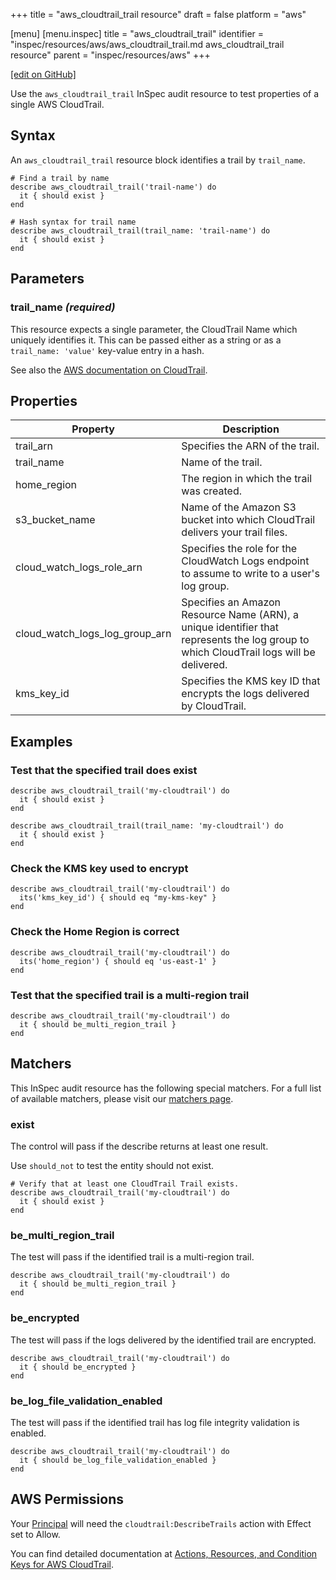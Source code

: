 +++
title = "aws_cloudtrail_trail resource"
draft = false
platform = "aws"

[menu]
  [menu.inspec]
    title = "aws_cloudtrail_trail"
    identifier = "inspec/resources/aws/aws_cloudtrail_trail.md aws_cloudtrail_trail resource"
    parent = "inspec/resources/aws"
+++

[\[edit on GitHub\]](https://github.com/inspec/inspec/blob/master/www/content/inspec/resources/aws_cloudtrail_trail.md)

Use the `aws_cloudtrail_trail` InSpec audit resource to test properties of a single AWS CloudTrail.

## Syntax

An `aws_cloudtrail_trail` resource block identifies a trail by `trail_name`.

    # Find a trail by name
    describe aws_cloudtrail_trail('trail-name') do
      it { should exist }
    end

    # Hash syntax for trail name
    describe aws_cloudtrail_trail(trail_name: 'trail-name') do
      it { should exist }
    end

## Parameters

### trail_name _(required)_

This resource expects a single parameter, the CloudTrail Name which uniquely identifies it.
This can be passed either as a string or as a `trail_name: 'value'` key-value entry in a hash.

See also the [AWS documentation on CloudTrail](https://docs.aws.amazon.com/cloudtrail/index.html#lang/en_us).

## Properties

|Property                            | Description|
| ---                                | --- |
|trail\_arn                          | Specifies the ARN of the trail. |
|trail\_name                         | Name of the trail. |
|home\_region                        | The region in which the trail was created.  |
|s3\_bucket\_name                    | Name of the Amazon S3 bucket into which CloudTrail delivers your trail files. |
|cloud\_watch\_logs\_role\_arn       | Specifies the role for the CloudWatch Logs endpoint to assume to write to a user's log group. |
|cloud\_watch\_logs\_log\_group\_arn | Specifies an Amazon Resource Name (ARN), a unique identifier that represents the log group to which CloudTrail logs will be delivered. |
|kms\_key\_id                        | Specifies the KMS key ID that encrypts the logs delivered by CloudTrail.  |

## Examples

### Test that the specified trail does exist

    describe aws_cloudtrail_trail('my-cloudtrail') do
      it { should exist }
    end

    describe aws_cloudtrail_trail(trail_name: 'my-cloudtrail') do
      it { should exist }
    end

### Check the KMS key used to encrypt

    describe aws_cloudtrail_trail('my-cloudtrail') do
      its('kms_key_id') { should eq "my-kms-key" }
    end

### Check the Home Region is correct

    describe aws_cloudtrail_trail('my-cloudtrail') do
      its('home_region') { should eq 'us-east-1' }
    end

### Test that the specified trail is a multi-region trail

    describe aws_cloudtrail_trail('my-cloudtrail') do
      it { should be_multi_region_trail }
    end

## Matchers

This InSpec audit resource has the following special matchers. For a full list of available matchers, please visit our [matchers page](/inspec/matchers/).

### exist

The control will pass if the describe returns at least one result.

Use `should_not` to test the entity should not exist.

    # Verify that at least one CloudTrail Trail exists.
    describe aws_cloudtrail_trail('my-cloudtrail') do
      it { should exist }
    end

### be_multi_region_trail

The test will pass if the identified trail is a multi-region trail.

    describe aws_cloudtrail_trail('my-cloudtrail') do
      it { should be_multi_region_trail }
    end

### be_encrypted

The test will pass if the logs delivered by the identified trail are encrypted.

    describe aws_cloudtrail_trail('my-cloudtrail') do
      it { should be_encrypted }
    end

### be_log_file_validation_enabled

The test will pass if the identified trail has log file integrity validation is enabled.

    describe aws_cloudtrail_trail('my-cloudtrail') do
      it { should be_log_file_validation_enabled }
    end

## AWS Permissions

Your [Principal](https://docs.aws.amazon.com/IAM/latest/UserGuide/intro-structure.html#intro-structure-principal) will need the `cloudtrail:DescribeTrails` action with Effect set to Allow.

You can find detailed documentation at [Actions, Resources, and Condition Keys for AWS CloudTrail](https://docs.aws.amazon.com/IAM/latest/UserGuide/list_awscloudtrail.html).
